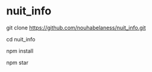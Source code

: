 # nuit_info

git clone https://github.com/nouhabelaness/nuit_info.git

cd nuit_info

npm install

npm star
